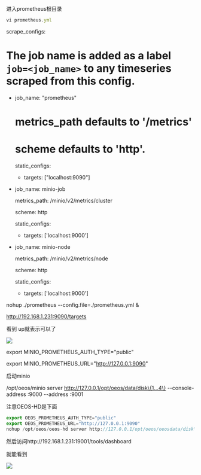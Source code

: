 进入prometheus根目录

```javascript
vi prometheus.yml
```



scrape_configs:

  # The job name is added as a label `job=<job_name>` to any timeseries scraped from this config.

  - job_name: "prometheus"



    # metrics_path defaults to '/metrics'

    # scheme defaults to 'http'.



    static_configs:

      - targets: ["localhost:9090"]

  - job_name: minio-job

    metrics_path: /minio/v2/metrics/cluster

    scheme: http

    static_configs:

    - targets: ['localhost:9000']

  - job_name: minio-node

    metrics_path: /minio/v2/metrics/node

    scheme: http

    static_configs:

    - targets: ['localhost:9000']



nohup ./prometheus --config.file=./prometheus.yml &



http://192.168.1.231:9090/targets



看到 up就表示可以了



![](https://gitee.com/hxc8/images6/raw/master/img/202407190005686.jpg)









export MINIO_PROMETHEUS_AUTH_TYPE="public"

export MINIO_PROMETHEUS_URL="http://127.0.0.1:9090"   

启动minio

/opt/oeos/minio server http://127.0.0.1/opt/oeos/data/disk\{1...4\} --console-address :9000 --address :9001



注意OEOS-HD是下面

```javascript
export OEOS_PROMETHEUS_AUTH_TYPE="public"
export OEOS_PROMETHEUS_URL="http://127.0.0.1:9090"
nohup /opt/oeos/oeos-hd server http://127.0.0.1/opt/oeos/oeosdata/disk\{1...4\} --console-address :19001 --address :19000 --secret xp02vDIsypsQyPOad8y2FUaHlA8mu734pgaqJAAaIqo= &
```







然后访问http://192.168.1.231:19001/tools/dashboard



就能看到

![](https://gitee.com/hxc8/images6/raw/master/img/202407190005978.jpg)

